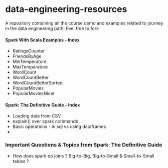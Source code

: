 # data-engineering-resources
A repository containing all the course demo and examples related to journey in the data engineering path. Feel free to fork

#### Spark With Scala Examples - Index
 - RatingsCounter
 - FriendsByAge
 - MinTemperature
 - MaxTemperature
 - WordCount
 - WordCountBetter
 - WordCountBetterSorted
 - PopularMovies
 - PopularMoviesNicer


#### Spark: The Definitive Guide - Index
 - Loading data from CSV
 - explain() over spark commands
 - Basic operations - in sql vs using dataframes
 - 


### Important Questions & Topics from Spark: The Definitive Guide
 - How does spark do joins ? Big-to-Big, Big-to-Small & Small-to-Small tables ?